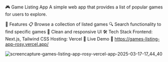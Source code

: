 🎮 Game Listing App
A simple web app that provides a list of popular games for users to explore.

🚀 Features
📋 Browse a collection of listed games
🔍 Search functionality to find specific games 
🎨 Clean and responsive UI
🛠 Tech Stack
Frontend: Next.js, Tailwind CSS
Hosting: Vercel
🌟 Live Demo
🔗 https://games-listing-app-rosy.vercel.app/

![screencapture-games-listing-app-rosy-vercel-app-2025-03-17-17_44_40](https://github.com/user-attachments/assets/6dbc7dfd-21d1-45bf-a2fe-65f2a3490d80)
